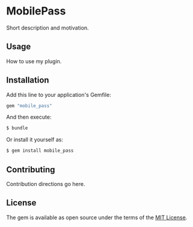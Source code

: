 # MobilePass
Short description and motivation.

## Usage
How to use my plugin.

## Installation
Add this line to your application's Gemfile:

```ruby
gem "mobile_pass"
```

And then execute:
```bash
$ bundle
```

Or install it yourself as:
```bash
$ gem install mobile_pass
```

## Contributing
Contribution directions go here.

## License
The gem is available as open source under the terms of the [MIT License](https://opensource.org/licenses/MIT).
